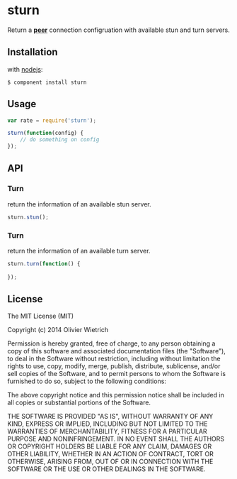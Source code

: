 sturn
====

  Return a **[peer](http://github.com/bredele/peer)** connection configruation with available stun and turn servers.

## Installation

with [nodejs](http://nodejs.org):

	$ component install sturn


## Usage

```js
var rate = require('sturn');

sturn(function(config) {
	// do something on config
});
```

## API

### Turn

  return the information of an available stun server.

```js
sturn.stun();
```

### Turn

  return the information of an available turn server.

```js
sturn.turn(function() {
	
});
```

## License

The MIT License (MIT)

Copyright (c) 2014 Olivier Wietrich

Permission is hereby granted, free of charge, to any person obtaining a copy
of this software and associated documentation files (the "Software"), to deal
in the Software without restriction, including without limitation the rights
to use, copy, modify, merge, publish, distribute, sublicense, and/or sell
copies of the Software, and to permit persons to whom the Software is
furnished to do so, subject to the following conditions:

The above copyright notice and this permission notice shall be included in all
copies or substantial portions of the Software.

THE SOFTWARE IS PROVIDED "AS IS", WITHOUT WARRANTY OF ANY KIND, EXPRESS OR
IMPLIED, INCLUDING BUT NOT LIMITED TO THE WARRANTIES OF MERCHANTABILITY,
FITNESS FOR A PARTICULAR PURPOSE AND NONINFRINGEMENT. IN NO EVENT SHALL THE
AUTHORS OR COPYRIGHT HOLDERS BE LIABLE FOR ANY CLAIM, DAMAGES OR OTHER
LIABILITY, WHETHER IN AN ACTION OF CONTRACT, TORT OR OTHERWISE, ARISING FROM,
OUT OF OR IN CONNECTION WITH THE SOFTWARE OR THE USE OR OTHER DEALINGS IN THE
SOFTWARE.
